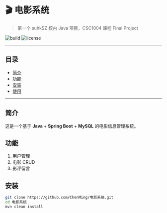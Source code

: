 # 🎬 电影系统

> 第一个 suhkSZ 校内 Java 项目，CSC1004 课程 Final Project

![build](https://img.shields.io/badge/build-passing-brightgreen)
![license](https://img.shields.io/badge/license-MIT-blue)

---

## 目录

- [简介](#简介)
- [功能](#功能)
- [安装](#安装)
- [使用](#使用)

---

## 简介

这是一个基于 **Java** + **Spring Boot** + **MySQL** 的电影信息管理系统。

## 功能

1. 用户管理  
2. 电影 CRUD  
3. 影评留言  

## 安装

```bash
git clone https://github.com/ChenMing/电影系统.git  
cd 电影系统  
mvn clean install  

